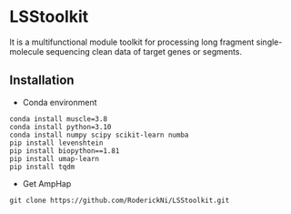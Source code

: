# LSStoolkit
It is a multifunctional module toolkit  for processing long fragment single-molecule sequencing clean data of target genes or segments.

## Installation
- Conda environment    
```
conda install muscle=3.8
conda install python=3.10
conda install numpy scipy scikit-learn numba
pip install levenshtein
pip install biopython==1.81
pip install umap-learn
pip install tqdm
```
- Get AmpHap
```
git clone https://github.com/RoderickNi/LSStoolkit.git
```
